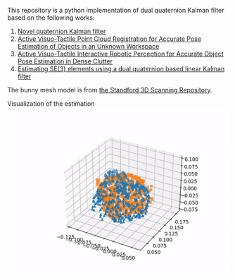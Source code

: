 This repository is a python implementation of dual quaternion Kalman filter based on the following works:

1. [Novel quaternion Kalman filter](https://ieeexplore.ieee.org/document/1603413)
2. [Active Visuo-Tactile Point Cloud Registration for Accurate Pose Estimation of Objects in an Unknown Workspace](https://ieeexplore.ieee.org/abstract/document/9636877)
3. [Active Visuo-Tactile Interactive Robotic Perception for Accurate Object Pose Estimation in Dense Clutter](https://ieeexplore.ieee.org/abstract/document/9709520)
4. [Estimating SE(3) elements using a dual quaternion based linear Kalman filter](http://www.roboticsproceedings.org/rss12/p13.pdf)

The bunny mesh model is from [the Standford 3D Scanning Repository](http://graphics.stanford.edu/data/3Dscanrep/).

Visualization of the estimation
![](doc/output.gif)